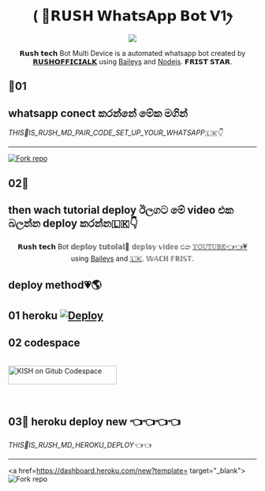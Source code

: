  
<h1 align="center"> ( 🦄𝗥𝗨𝗦𝗛 𝗪𝗵𝗮𝘁𝘀𝗔𝗽𝗽 𝗕𝗼𝘁 𝗩1ꫂ<br></h1>
<p align="center">
<img src="https://telegra.ph/file/47e8f68ffdd598dd587f7.jpg" />
</p>

   <p align="center">
𝗥𝘂𝘀𝗵 𝘁𝗲𝗰𝗵 Bot Multi Device is a automated whatsapp bot created by <a href="https://github.com/Rush-MD" target="_blank">𝗥𝗨𝗦𝗛𝗢𝗙𝗙𝗜𝗖𝗜𝗔𝗟𝗞</a> using <a href="https://github.com/adiwajshing/Baileys" target="_blank">Baileys</a> and <a href="https://github.com/nodejs" target="_blank">Nodejs</a>. 𝗙𝗥𝗜𝗦𝗧 𝗦𝗧𝗔𝗥.
</p>


## 💞01 
## whatsapp conect කරන්නේ මේක මගින්

*THIS🎉IS_RUSH_MD_PAIR_CODE_SET_UP_YOUR_WHATSAPP🇱🇰👇*
 ____________________________________
<a href=https://replit.com/@fedehoh843/RUSH-BOT-PAIR-CODE-MADE-BY-RUSH-1 target="_blank"><img alt='Fork repo' src='https://img.shields.io/badge/Click here to get your credit js session-blue?style=for-the-badge&logo=opencv&logoColor=white'/></a>
## 02💞
## then wach tutorial deploy  ඊලගට මේ video එක බලන්න deploy කරන්න🇱🇰👇
<p align="center">
𝗥𝘂𝘀𝗵 𝘁𝗲𝗰𝗵 Bot 𝕕𝕖𝕡𝕝𝕠𝕪 𝕥𝕦𝕥𝕠𝕚𝕒𝕝💞 𝕕𝕖𝕡𝕝𝕠𝕪 𝕧𝕚𝕕𝕖𝕠 එක <a href="https://github.com/Rush-MD" target="_blank">𝕐𝕆𝕌𝕋𝕌𝔹𝔼👈👈💗</a> using <a href="https://github.com/adiwajshing/Baileys" target="_blank">Baileys</a> and <a href="https://github.com/nodejs" target="_blank">🇱🇰</a>. 𝕎𝔸ℂℍ 𝔽ℝ𝕀𝕊𝕋.
</p>

## deploy method💗🌎

## 01 heroku  [![Deploy](https://www.herokucdn.com/deploy/button.svg)](https://heroku.com/deploy)

## 02 codespace 
<br>
  <a href="https://github.com/codespaces/new"><img title="KISH on Gitub Codespace" src="https://img.shields.io/badge/DEPLOY CODESPACE-h?color=black&style=for-the-badge&logo=visualstudiocode"width="220" height="38.45"/></a></p>
</a>
  <br>

## 03💞 heroku deploy new 👈👈👈👈

*THIS🎉IS_RUSH_MD_HEROKU_DEPLOY👈👈*
 ____________________________________
<a href=https://dashboard.heroku.com/new?template= target="_blank"><img alt='Fork repo' src='https://img.shields.io/badge/Deploy to heroku-green?style=for-the-badge&logo=opencv&logoColor=white'/></a>

